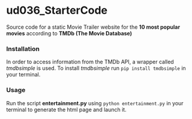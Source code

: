 # ud036_StarterCode
Source code for a static Movie Trailer website for the **10 most popular movies** according to **TMDb (The Movie Database)**

### Installation
In order to access information from the TMDb API, a wrapper called _tmdbsimple_ is used. To install _tmdbsimple_ run `pip install tmdbsimple` in your terminal.

### Usage
Run the script **entertainment.py** using `python entertainment.py` in your terminal to generate the html page and launch it.
